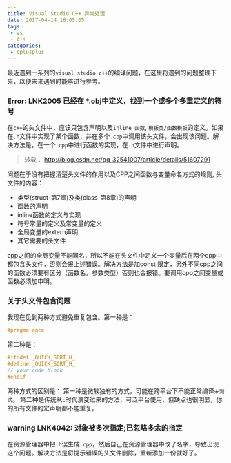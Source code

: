 ```yaml
---
title: Visual Studio C++ 异常处理
date: 2017-04-14 16:05:05
tags:
 - vs
 - c++
categories:
 - cplusplus
---
```

最近遇到一系列的`visual studio c++`的编译问题，在这里将遇到的问题整理下来，以便未来遇到时能够进行参考。

### Error: LNK2005 已经在 *.obj中定义，找到一个或多个多重定义的符号
在`c++`的头文件中，应该只包含声明以及`inline 函数`, `模板类/函数模板`的定义。如果在`.h`文件中实现了某个函数，并在多个`.cpp`中调用该头文件，会出现该问题。解决方法是，在一个`.cpp`中进行函数的实现，在`.h`文件中进行声明。

> 转载： http://blog.csdn.net/qq_32541007/article/details/51607291

问题在于没有把握清楚头文件的作用以及CPP之间函数与变量命名方式的规则, 头文件的内容：
- 类型(struct-第7章)及类(class-第8章)的声明
- 函数的声明
- inline函数的定义与实现
- 符号常量的定义及常变量的定义
- 全局变量的extern声明
- 其它需要的头文件

cpp之间的全局变量不能同名，所以不能在头文件中定义一个变量后在两个cpp中都包含头文件，否则会报上述错误。解决方法是加const 限定，另外不同cpp之间的函数必须要有区分（函数名，参数类型）否则也会报错。要调用cpp之间变量或函数必须加申明。

### 关于头文件包含问题
我现在见到两种方式避免重复包含。第一种是：
```c++
#pragma once
```
第二种是：
```c++
#ifndef _QUICK_SORT_H_
#define _QUICK_SORT_H_
// your code block
#endif
```
两种方式的区别是：
第一种是微软独有的方式，可能在跨平台下不能正常编译`未测试`。
第二种是传统从`c`时代演变过来的方法，可泛平台使用，但缺点也很明显，你的所有文件的宏声明都不能重复。


### warning LNK4042: 对象被多次指定;已忽略多余的指定
在资源管理器中把`.h`误生成`.cpp`，然后自己在资源管理器中改了名字，导致出现这个问题。解决方法是将提示错误的头文件删除，重新添加一份就好了。